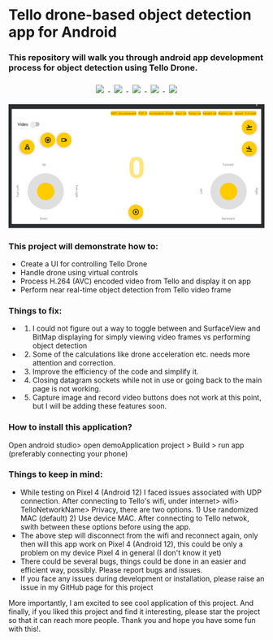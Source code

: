 # Tello drone-based object detection app for Android

### This repository will walk you through android app development process for object detection using Tello Drone.

<p align="center">

<a href="https://github.com/jithin8mathew/tailwindcss-v2-dark-mode-template">
   <img align="center" style="margin:0.5rem" src="https://img.shields.io/github/search/jitin8mathew/Tello_object_detection_demo_application/goto?style=for-the-badge"/>
  </a>

  <a href="https://github.com/jithin8mathew/tailwindcss-v2-dark-mode-template">
     <img align="center" style="margin:0.5rem" src="https://img.shields.io/codeclimate/issues/jithin8mathew/Tello_object_detection_demo_application?style=for-the-badge"/>
    </a>

  <a href="https://github.com/jithin8mathew/tailwindcss-v2-dark-mode-template">
         <img align="center" style="margin:0.5rem" src="https://img.shields.io/github/downloads/jithin8mathew/Tello_object_detection_demo_application/total?style=for-the-badge"/>
  </a>

   <a href="https://github.com/jithin8mathew/tailwindcss-v2-dark-mode-template">
           <img align="center" style="margin:0.5rem" src="https://img.shields.io/github/issues/jithin8mathew/Tello_object_detection_demo_application?style=for-the-badge"/>
   </a>

   <a href="https://github.com/jithin8mathew/tailwindcss-v2-dark-mode-template">
              <img align="center" style="margin:0.5rem" src="https://img.shields.io/github/license/jithin8mathew/Tello_object_detection_demo_application?style=for-the-badge"/>
      </a>


</p>

[![App banner](./app/src/main/assets/droneControl_initial.png)](https://github.com/jithin8mathew)

### This project will demonstrate how to:
- Create a UI for controlling Tello Drone
- Handle drone using virtual controls
- Process H.264 (AVC) encoded video from Tello and display it on app
- Perform near real-time object detection from Tello video frame

### Things to fix:
- 1.	I could not figure out a way to toggle between and SurfaceView and BitMap displaying for simply viewing video frames vs performing object detection
- 2.	Some of the calculations like drone acceleration etc. needs more attention and correction.
- 3.	Improve the efficiency of the code and simplify it.
- 4.	Closing datagram sockets while not in use or going back to the main page is not working.
- 5.    Capture image and record video buttons does not work at this point, but I will be adding these features soon.

### How to install this application?

Open android studio> open demoApplication project > Build > run app (preferably connecting your phone)

### Things to keep in mind:

- While testing on Pixel 4 (Android 12) I faced issues associated with UDP connection. After connecting to Tello's wifi, under internet> wifi> TelloNetworkName> Privacy, there are two options. 1) Use randomized MAC (default) 2) Use device MAC. After connecting to Tello netwok, swith between these options before using the app.
- The above step will disconnect from the wifi and reconnect again, only then will this app work on Pixel 4 (Android 12), this could be only a problem on my device Pixel 4 in general (I don't know it yet)
- There could be several bugs, things could be done in an easier and efficient way, possibly. Please report bugs and issues.
- If you face any issues during development or installation, please raise an issue in my GitHub page for this project

 More importantly, I am excited to see cool application of this project. And finally, if you liked this project and find it interesting, please star the project so that it can reach more people. Thank you and hope you have some fun with this!.

